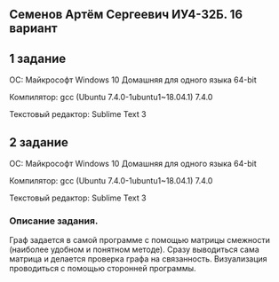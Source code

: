 Семенов Артём Сергеевич ИУ4-32Б. 16 вариант
-------------------------------------------

## 1 задание

ОС: Майкрософт Windows 10 Домашняя для одного языка 64-bit

Компилятор: gcc (Ubuntu 7.4.0-1ubuntu1~18.04.1) 7.4.0

Текстовый редактор: Sublime Text 3

## 2 задание

OС: Майкрософт Windows 10 Домашняя для одного языка 64-bit

Компилятор: gcc (Ubuntu 7.4.0-1ubuntu1~18.04.1) 7.4.0

Текстовый редактор: Sublime Text 3

### Описание задания.

Граф задается в самой программе с помощью матрицы смежности (наиболее удобном и понятном методе).
Сразу выводиться сама матрица и делается проверка графа на связанность.
Визуализация проводиться с помощью сторонней программы.
